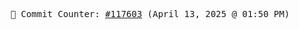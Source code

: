 <p align="center">
    <samp>
        📮 Commit Counter: <a href="https://github.com/Javascript-void0/Javascript-void0/commits/main">#117603</a> (April 13, 2025 @ 01:50 PM)
    </samp>
</p>